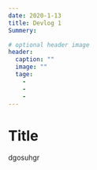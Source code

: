 ```yaml
---
date: 2020-1-13
title: Devlog 1
Summery:

# optional header image
header:
  caption: ""
  image: ""
  tage:
    -
    -
    -
---
```


# Title

dgosuhgr

